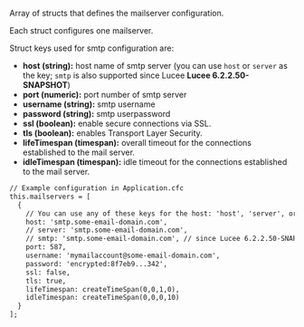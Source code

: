 Array of structs that defines the mailserver configuration.

Each struct configures one mailserver.

Struct keys used for smtp configuration are:

- **host (string):** host name of smtp server (you can use `host` or `server` as the key; `smtp` is also supported since Lucee **Lucee 6.2.2.50-SNAPSHOT**)
- **port (numeric):** port number of smtp server
- **username (string):** smtp username
- **password (string):** smtp userpassword
- **ssl (boolean):** enable secure connections via SSL.
- **tls (boolean):** enables Transport Layer Security.
- **lifeTimespan (timespan):** overall timeout for the connections established to the mail server.
- **idleTimespan (timespan):** idle timeout for the connections established to the mail server.

```cfc
// Example configuration in Application.cfc
this.mailservers = [
  {
    // You can use any of these keys for the host: 'host', 'server', or 'smtp'
    host: 'smtp.some-email-domain.com',
    // server: 'smtp.some-email-domain.com',
    // smtp: 'smtp.some-email-domain.com', // since Lucee 6.2.2.50-SNAPSHOT
    port: 587,
    username: 'mymailaccount@some-email-domain.com',
    password: 'encrypted:8f7eb9...342',
    ssl: false,
    tls: true,
    lifeTimespan: createTimeSpan(0,0,1,0),
    idleTimespan: createTimeSpan(0,0,0,10)
  }
];
```
